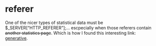 <!--
  date: 2005-02-12
  modified: 2005-02-12
  slug: referer
  type: post
  categories: backend
-->

# referer

<p>One of the nicer types of statistical data must be $_SERVER[&#8220;HTTP_REFERER&#8221;];&#8230; escpecially when those referers contain <del>another statistics page</del>. Which is how I found this interesting link: <a href="http://www.generative.net/" target="_blank">generative</a>.</p>
